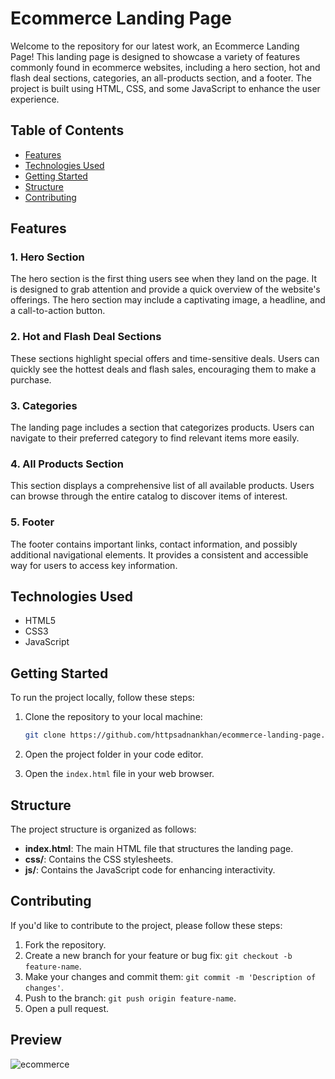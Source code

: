 # Ecommerce Landing Page

Welcome to the repository for our latest work, an Ecommerce Landing Page! This landing page is designed to showcase a variety of features commonly found in ecommerce websites, including a hero section, hot and flash deal sections, categories, an all-products section, and a footer. The project is built using HTML, CSS, and some JavaScript to enhance the user experience.

## Table of Contents

- [Features](#features)
- [Technologies Used](#technologies-used)
- [Getting Started](#getting-started)
- [Structure](#structure)
- [Contributing](#contributing)

## Features

### 1. Hero Section
The hero section is the first thing users see when they land on the page. It is designed to grab attention and provide a quick overview of the website's offerings. The hero section may include a captivating image, a headline, and a call-to-action button.

### 2. Hot and Flash Deal Sections
These sections highlight special offers and time-sensitive deals. Users can quickly see the hottest deals and flash sales, encouraging them to make a purchase.

### 3. Categories
The landing page includes a section that categorizes products. Users can navigate to their preferred category to find relevant items more easily.

### 4. All Products Section
This section displays a comprehensive list of all available products. Users can browse through the entire catalog to discover items of interest.

### 5. Footer
The footer contains important links, contact information, and possibly additional navigational elements. It provides a consistent and accessible way for users to access key information.

## Technologies Used

- HTML5
- CSS3
- JavaScript

## Getting Started

To run the project locally, follow these steps:

1. Clone the repository to your local machine:
   ```bash
   git clone https://github.com/httpsadnankhan/ecommerce-landing-page.git
   ```

2. Open the project folder in your code editor.

3. Open the `index.html` file in your web browser.

## Structure

The project structure is organized as follows:

- **index.html**: The main HTML file that structures the landing page.
- **css/**: Contains the CSS stylesheets.
- **js/**: Contains the JavaScript code for enhancing interactivity.

## Contributing

If you'd like to contribute to the project, please follow these steps:

1. Fork the repository.
2. Create a new branch for your feature or bug fix: `git checkout -b feature-name`.
3. Make your changes and commit them: `git commit -m 'Description of changes'`.
4. Push to the branch: `git push origin feature-name`.
5. Open a pull request.

## Preview 
![ecommerce](https://github.com/httpsadnankhan/ecommerce-landing-page/assets/120323286/6b30494c-9463-431d-9b2d-9074aec1dcfa)
